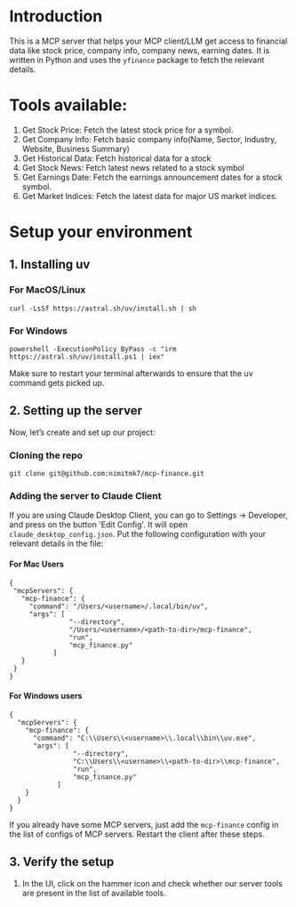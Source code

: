 # Introduction
This is a MCP server that helps your MCP client/LLM get access to financial data like stock price, company info, company news, earning dates. 
It is written in Python and uses the `yfinance` package to fetch the relevant details.

# Tools available:
1. Get Stock Price: Fetch the latest stock price for a symbol.
2. Get Company Info: Fetch basic company info(Name, Sector, Industry, Website, Business Summary)
3. Get Historical Data: Fetch historical data for a stock
4. Get Stock News: Fetch latest news related to a stock symbol
5. Get Earnings Date: Fetch the earnings announcement dates for a stock symbol.
6. Get Market Indices: Fetch the latest data for major US market indices.


# Setup your environment

## 1. Installing uv
### For MacOS/Linux
```
curl -LsSf https://astral.sh/uv/install.sh | sh
```

### For Windows

```
powershell -ExecutionPolicy ByPass -c "irm https://astral.sh/uv/install.ps1 | iex"
```

Make sure to restart your terminal afterwards to ensure that the uv command gets picked up.

## 2. Setting up the server
Now, let’s create and set up our project:

### Cloning the repo
```
git clone git@github.com:nimitmk7/mcp-finance.git

```

### Adding the server to Claude Client
 If you are using Claude Desktop Client, you can go to Settings -> Developer, and press on the button 'Edit Config'. It will open `claude_desktop_config.json`. Put the following configuration with your relevant details in the file:

#### For Mac Users
 ```
 {
  "mcpServers": { 
    "mcp-finance": {
      "command": "/Users/<username>/.local/bin/uv", 
      "args": [
                "--directory",
                "/Users/<username>/<path-to-dir>/mcp-finance",
                "run",
                "mcp_finance.py"
            ]
    }
  }
}
```

#### For Windows users
```
{
  "mcpServers": { 
    "mcp-finance": {
      "command": "C:\\Users\\<username>\\.local\\bin\\uv.exe", 
      "args": [
                "--directory",
                "C:\\Users\\<username>\\<path-to-dir>\\mcp-finance",
                "run",
                "mcp_finance.py"
            ]
    }
  }
}
```


If you already have some MCP servers, just add the `mcp-finance` config in the list of configs of MCP servers.
Restart the client after these steps. 

## 3. Verify the setup

1. In the UI, click on the hammer icon and check whether our server tools are present in the list of available tools.





